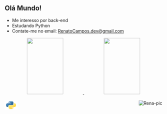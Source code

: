 ## Olá Mundo!
 
- Me interesso por back-end
- Estudando Python
- Contate-me no email: RenatoCampos.dev@gmail.com

<div align="center">
  <a href="https://github.com/RenatoCampos132">
  <img height="180em" width="48%" src="https://github-readme-stats.vercel.app/api?username=RenatoCampos132&show_icons=true&theme=tokyonight&include_all_commits=true&count_private=true"/>
  <img height="180em" width="48%" src="https://github-readme-stats.vercel.app/api/top-langs/?username=RenatoCampos132&layout=compact&langs_count=7&theme=tokyonight"/>
</div>
 
<div style="display: inline_block"><br>
  <img align="center" alt="Rena-Python" height="30" width="40" src="https://raw.githubusercontent.com/devicons/devicon/master/icons/python/python-original.svg">
  <img align="right" alt="Rena-pic" height="90" src="https://i.pinimg.com/564x/a4/8a/45/a48a45b038991a7bb43fa803d9a9e601.jpg">
 
</div>
  
  ##

